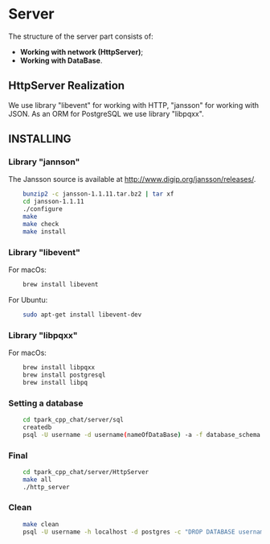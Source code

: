 # Server

The structure of the server part consists of:

- **Working with network (HttpServer)**;
- **Working with DataBase**.

## HttpServer Realization

We use library "libevent" for working with HTTP, "jansson" for working with JSON. As an ORM for PostgreSQL we use library "libpqxx".

## INSTALLING

### Library "jannson"

The Jansson source is available at http://www.digip.org/jansson/releases/.
```sh
    bunzip2 -c jansson-1.1.11.tar.bz2 | tar xf
    cd jansson-1.1.11
    ./configure
    make
    make check
    make install
```
### Library "libevent"

For macOs:
```sh
    brew install libevent
```

For Ubuntu:
```sh
    sudo apt-get install libevent-dev
```

### Library "libpqxx"
For macOs:
```sh
    brew install libpqxx
    brew install postgresql
    brew install libpq
```

### Setting a database
```sh
    cd tpark_cpp_chat/server/sql
    createdb
    psql -U username -d username(nameOfDataBase) -a -f database_schema.sql - import sql script
```

### Final
```sh
    cd tpark_cpp_chat/server/HttpServer
    make all
    ./http_server
```

### Clean
```sh
    make clean
    psql -U username -h localhost -d postgres -c "DROP DATABASE username";
```
